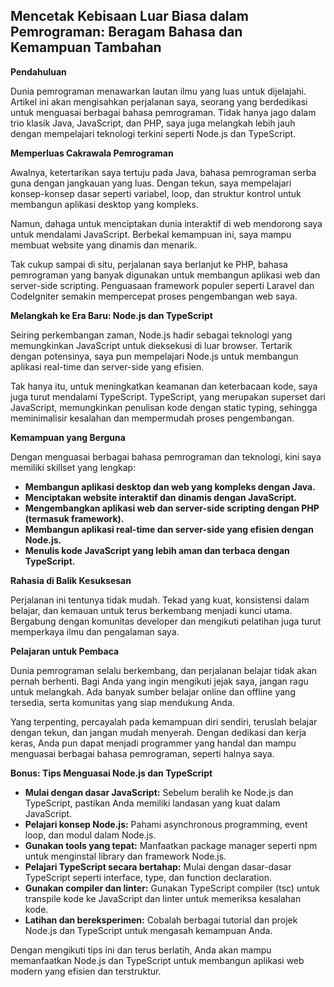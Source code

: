 ## Mencetak Kebisaan Luar Biasa dalam Pemrograman: Beragam Bahasa dan Kemampuan Tambahan

**Pendahuluan**

Dunia pemrograman menawarkan lautan ilmu yang luas untuk dijelajahi. Artikel ini akan mengisahkan perjalanan saya, seorang yang berdedikasi untuk menguasai berbagai bahasa pemrograman. Tidak hanya jago dalam trio klasik Java, JavaScript, dan PHP, saya juga melangkah lebih jauh dengan mempelajari teknologi terkini seperti Node.js dan TypeScript.

**Memperluas Cakrawala Pemrograman**

Awalnya, ketertarikan saya tertuju pada Java, bahasa pemrograman serba guna dengan jangkauan yang luas. Dengan tekun, saya mempelajari konsep-konsep dasar seperti variabel, loop, dan struktur kontrol untuk membangun aplikasi desktop yang kompleks.

Namun, dahaga untuk menciptakan dunia interaktif di web mendorong saya untuk mendalami JavaScript. Berbekal kemampuan ini, saya mampu membuat website yang dinamis dan menarik. 

Tak cukup sampai di situ, perjalanan saya berlanjut ke PHP, bahasa pemrograman yang banyak digunakan untuk membangun aplikasi web dan server-side scripting. Penguasaan framework populer seperti Laravel dan CodeIgniter semakin mempercepat proses pengembangan web saya.

**Melangkah ke Era Baru: Node.js dan TypeScript**

Seiring perkembangan zaman, Node.js hadir sebagai teknologi yang memungkinkan JavaScript untuk dieksekusi di luar browser. Tertarik dengan potensinya, saya pun mempelajari Node.js untuk membangun aplikasi real-time dan server-side yang efisien. 

Tak hanya itu, untuk meningkatkan keamanan dan keterbacaan kode, saya juga turut mendalami TypeScript. TypeScript, yang merupakan superset dari JavaScript, memungkinkan penulisan kode dengan static typing, sehingga meminimalisir kesalahan dan mempermudah proses pengembangan.

**Kemampuan yang Berguna**

Dengan menguasai berbagai bahasa pemrograman dan teknologi, kini saya memiliki skillset yang lengkap:

* **Membangun aplikasi desktop dan web yang kompleks dengan Java.**
* **Menciptakan website interaktif dan dinamis dengan JavaScript.**
* **Mengembangkan aplikasi web dan server-side scripting dengan PHP (termasuk framework).**
* **Membangun aplikasi real-time dan server-side yang efisien dengan Node.js.**
* **Menulis kode JavaScript yang lebih aman dan terbaca dengan TypeScript.**

**Rahasia di Balik Kesuksesan**

Perjalanan ini tentunya tidak mudah. Tekad yang kuat, konsistensi dalam belajar, dan kemauan untuk terus berkembang menjadi kunci utama. Bergabung dengan komunitas developer dan mengikuti pelatihan juga turut memperkaya ilmu dan pengalaman saya.

**Pelajaran untuk Pembaca**

Dunia pemrograman selalu berkembang, dan perjalanan belajar tidak akan pernah berhenti. Bagi Anda yang ingin mengikuti jejak saya, jangan ragu untuk melangkah. Ada banyak sumber belajar online dan offline yang tersedia, serta komunitas yang siap mendukung Anda. 

Yang terpenting, percayalah pada kemampuan diri sendiri, teruslah belajar dengan tekun, dan jangan mudah menyerah. Dengan dedikasi dan kerja keras, Anda pun dapat menjadi programmer yang handal dan mampu menguasai berbagai bahasa pemrograman, seperti halnya saya.

**Bonus: Tips Menguasai Node.js dan TypeScript**

* **Mulai dengan dasar JavaScript:** Sebelum beralih ke Node.js dan TypeScript, pastikan Anda memiliki landasan yang kuat dalam JavaScript.
* **Pelajari konsep Node.js:** Pahami asynchronous programming, event loop, dan modul dalam Node.js.
* **Gunakan tools yang tepat:** Manfaatkan package manager seperti npm untuk menginstal library dan framework Node.js.
* **Pelajari TypeScript secara bertahap:** Mulai dengan dasar-dasar TypeScript seperti interface, type, dan function declaration.
* **Gunakan compiler dan linter:** Gunakan TypeScript compiler (tsc) untuk transpile kode ke JavaScript dan linter untuk memeriksa kesalahan kode.
* **Latihan dan bereksperimen:** Cobalah berbagai tutorial dan projek Node.js dan TypeScript untuk mengasah kemampuan Anda.

Dengan mengikuti tips ini dan terus berlatih, Anda akan mampu memanfaatkan Node.js dan TypeScript untuk membangun aplikasi web modern yang efisien dan terstruktur.
